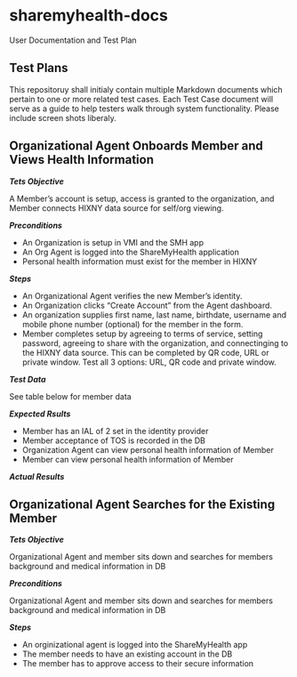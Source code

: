 # sharemyhealth-docs
User Documentation and Test Plan


Test Plans
----------

This repositoruy shall initialy contain multiple Markdown documents which pertain to one or more related test cases. 
Each Test Case document will serve as a guide to help testers walk through system functionality.  Please include screen shots liberaly.


## **Organizational Agent Onboards Member and Views Health Information**

**_Tets Objective_**

A Member’s account is setup, access is granted to the organization, and Member connects HIXNY data source for self/org viewing.

**_Preconditions_**

* An Organization is setup in VMI and the SMH app
* An Org Agent is logged into the ShareMyHealth application
* Personal health information must exist for the member in HIXNY

**_Steps_**

* An Organizational Agent verifies the new Member’s identity.
* An Organization clicks “Create Account” from the Agent dashboard.
* An organization supplies first name, last name, birthdate, username and mobile phone number (optional) for the member in the form.
* Member completes setup by agreeing to terms of service, setting password, agreeing to share with the organization, and connectinging to the HIXNY data source. This can be completed by QR code, URL or private window. Test all 3 options: URL, QR code and private window.

**_Test Data_**

See table below for member data

**_Expected Rsults_**

* Member has an IAL of 2 set in the identity provider
* Member acceptance of TOS is recorded in the DB
* Organization Agent can view personal health information of Member
* Member can view personal health information of Member

**_Actual Results_**

## **Organizational Agent Searches for the Existing Member**

**_Tets Objective_**

Organizational Agent and member sits down and searches for members background and medical information in DB

**_Preconditions_**

Organizational Agent and member sits down and searches for members background and medical information in DB

**_Steps_**

* An orginizational agent is logged into the ShareMyHealth app
* The member needs to have an existing account in the DB
* The member has to approve access to their secure information










